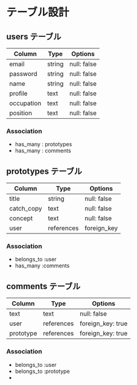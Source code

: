# テーブル設計

## users テーブル

| Column     | Type   | Options     |
| ---------- | ------ | ----------- |
| email      | string | null: false |
| password   | string | null: false |
| name       | string | null: false |
| profile    | text   | null: false |
| occupation | text   | null: false |
| position   | text   | null: false |
### Association

- has_many : prototypes
- has_many : comments

## prototypes テーブル

| Column     | Type       | Options     |
| ---------- | ---------- | ----------- |
| title      | string     | null: false |
| catch_copy | text       | null: false |
| concept    | text       | null: false |
| user       | references | foreign_key |

### Association

- belongs_to :user
- has_many :comments

## comments テーブル

| Column    | Type       | Options                  |
| --------- | ---------- | -------------------------|
| text      | text       | null: false              |
| user      | references | foreign_key: true        |
| prototype | references | foreign_key: true        |

### Association

- belongs_to :user
- belongs_to :prototype
- 

